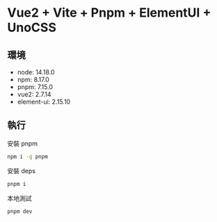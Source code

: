 # Vue2 + Vite + Pnpm + ElementUI + UnoCSS

## 環境

- node: 14.18.0
- npm: 8.17.0
- pnpm: 7.15.0
- vue2: 2.7.14
- element-ui: 2.15.10

## 執行

安裝 pnpm

```sh
npm i -g pnpm
```

安裝 deps

```sh
pnpm i
```

本地測試

```sh
pnpm dev
```
